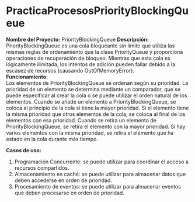 # PracticaProcesosPriorityBlockingQueue
**Nombre del Proyecto:** PriorityBlockingQueue
**Descripción:**  PriorityBlockingQueue es una cola bloqueante sin límite que utiliza las 
mismas reglas de ordenamiento que la clase PriorityQueue y proporciona operaciones de recuperación de
bloqueo. Mientras que esta cola es lógicamente ilimitada, los intentos de adición pueden fallar debido
a la escasez de recursos (causando OutOfMemoryError).
<br>
**Funcionamiento:**  
Los elementos de PriorityBlockingQueue se ordenan según su prioridad. La prioridad
de un elemento se determina mediante un comparador, que se puede especificar al crear
la cola o se puede utilizar el orden natural de los elementos.
Cuando se añade un elemento a PriorityBlockingQueue, se coloca al principio de la cola 
si tiene la mayor prioridad. Si el elemento tiene la misma prioridad que otros elementos
de la cola, se coloca al final de los elementos con esa prioridad.
Cuando se retira un elemento de PriorityBlockingQueue, se retira el elemento con la mayor
prioridad. Si hay varios elementos con la misma prioridad, se retira el elemento que ha estado 
en la cola durante más tiempo.

**Casos de uso:**
1. Programación Concurrente: se puede utilizar para coordinar el acceso a recursos compartidos.
2. Almacenamiento en caché: se puede utilizar para almacenar datos que deben accederse en orden de prioridad.
3. Procesamiento de eventos: se puede utilizar para almacenar eventos que deben procesarse en orden de prioridad.
